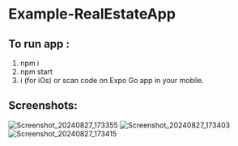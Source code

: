 # Example-RealEstateApp


## To run app :
1. npm i
2. npm start
3. i (for iOs) or scan code on Expo Go app in your mobile.

## Screenshots:

![Screenshot_20240827_173355](https://github.com/user-attachments/assets/cc0f0cc6-b933-4d1a-a851-b0a908b917dd)
![Screenshot_20240827_173403](https://github.com/user-attachments/assets/dc497946-04c0-409e-b18c-7c33147e906c)
![Screenshot_20240827_173415](https://github.com/user-attachments/assets/ddb4c5be-b899-490c-bfd7-97f6907a3aef)
